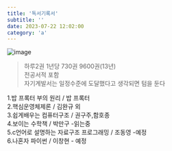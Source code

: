 ```yaml
---
title: '독서기록서'
subtitle: ''
date: 2023-07-22 12:02:00
category: 'a'
---
```



![image](https://github.com/autumnot/asd/assets/93163630/12d7a678-3ec3-48b4-a8e2-3b3fde911f35)

> 하루2권 1년당 730권 9600권(13년) <br/>
> 전공서적 포함 <br/>
> 자기계발서는 일정수준에 도달했다고 생각되면 텀을 둔다


1.밥 프록터 부의 원리 / 밥 프록터
<br/>
2.핵심운영체제론 / 김완규 외<br/>
3.쉽게배우는 컴퓨터구조 / 권구주,함호종<br/>
4.보이는 수학책 / 박만구 -읽는중<br/>
5.c언어로 설명하는 자료구조 프로그래밍 / 조동영 -예정<br/>
6.나혼자 파이썬 / 이창현 - 예정<br/>

